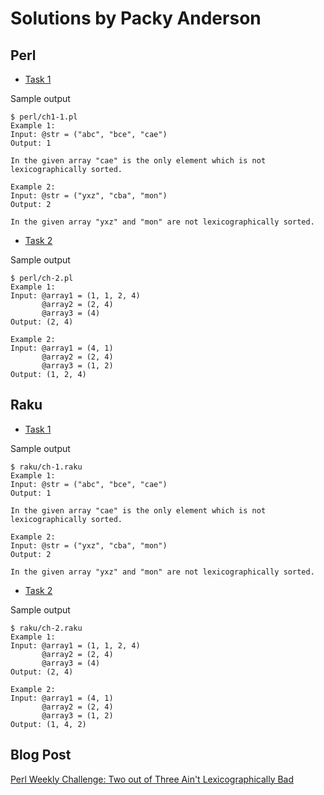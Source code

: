 # Solutions by Packy Anderson

## Perl

* [Task 1](perl/ch-1.pl)

Sample output
```
$ perl/ch1-1.pl
Example 1:
Input: @str = ("abc", "bce", "cae")
Output: 1

In the given array "cae" is the only element which is not lexicographically sorted.

Example 2:
Input: @str = ("yxz", "cba", "mon")
Output: 2

In the given array "yxz" and "mon" are not lexicographically sorted.
```
* [Task 2](perl/ch-2.pl)

Sample output
```
$ perl/ch-2.pl
Example 1:
Input: @array1 = (1, 1, 2, 4)
       @array2 = (2, 4)
       @array3 = (4)
Output: (2, 4)

Example 2:
Input: @array1 = (4, 1)
       @array2 = (2, 4)
       @array3 = (1, 2)
Output: (1, 2, 4)
```

## Raku

* [Task 1](raku/ch-1.raku)

Sample output
```
$ raku/ch-1.raku
Example 1:
Input: @str = ("abc", "bce", "cae")
Output: 1

In the given array "cae" is the only element which is not lexicographically sorted.

Example 2:
Input: @str = ("yxz", "cba", "mon")
Output: 2

In the given array "yxz" and "mon" are not lexicographically sorted.
```

* [Task 2](raku/ch-2.raku)

Sample output
```
$ raku/ch-2.raku
Example 1:
Input: @array1 = (1, 1, 2, 4)
       @array2 = (2, 4)
       @array3 = (4)
Output: (2, 4)

Example 2:
Input: @array1 = (4, 1)
       @array2 = (2, 4)
       @array3 = (1, 2)
Output: (1, 4, 2)
```

## Blog Post

[Perl Weekly Challenge: Two out of Three Ain't Lexicographically Bad](http://packy.dardan.com/2023/08/08/perl-weekly-challenge-two-out-of-three-aint-lexicographically-bad/)